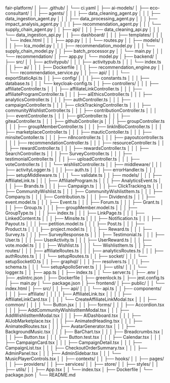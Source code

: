 fair-platform/
│
├── .github/
│   └── ci.yaml
│
├── ai-models/
│   ├── eco-consultant/
│   │   ├── agents/
│   │   │   ├── data_cleaning_agent.py
│   │   │   ├── data_ingestion_agent.py
│   │   │   ├── data_processing_agent.py
│   │   │   ├── impact_analysis_agent.py
│   │   │   ├── recommendation_agent.py
│   │   │   └── supply_chain_agent.py
│   │   ├── api/
│   │   │   ├── data_cleaning_api.py
│   │   │   └── data_ingestion_api.py
│   │   ├── dashboard/
│   │   │   ├── templates/
│   │   │   │   └── index.html
│   │   │   ├── app.py
│   │   │   └── routes.py
│   │   ├── models/
│   │   │   ├── lca_model.py
│   │   │   ├── recommendation_model.py
│   │   │   └── supply_chain_model.py
│   │   ├── batch_processor.py
│   │   └── main.py
│   │
│   └── recommendation/
│       ├── app.py
│       └── model.py
│
├── backend/
│   ├── src/
│   │   ├── activitypub/
│   │   │   ├── activitypub.ts
│   │   │   └── index.ts
│   │   ├── ai/
│   │   │   ├── Dockerfile
│   │   │   ├── recommendation_engine.py
│   │   │   └── recommendation_service.py
│   │   ├── api/
│   │   │   └── exportStaticApi.ts
│   │   ├── config/
│   │   │   ├── constants.ts
│   │   │   ├── database.ts
│   │   │   └── keycloak-config.ts
│   │   ├── controllers/
│   │   │   ├── affiliateController.ts
│   │   │   ├── affiliateLinkController.ts
│   │   │   ├── affiliateProgramController.ts
│   │   │   ├── aiEthicsController.ts
│   │   │   ├── analyticsController.ts
│   │   │   ├── authController.ts
│   │   │   ├── campaignController.ts
│   │   │   ├── clickTrackingController.ts
│   │   │   ├── communityWishlistController.ts
│   │   │   ├── contributionController.ts
│   │   │   ├── eventController.ts
│   │   │   ├── gitController.ts
│   │   │   ├── giteaController.ts
│   │   │   ├── githubController.js
│   │   │   ├── groupController.ts
│   │   │   ├── groupMemberController.ts
│   │   │   ├── linkInBioController.ts
│   │   │   ├── marketplaceController.ts
│   │   │   ├── mauticContoller.ts
│   │   │   ├── minsiteContoller.ts
│   │   │   ├── n8ncontroller.ts
│   │   │   ├── payoutcontroller.ts
│   │   │   ├── recommendationController.ts
│   │   │   ├── resourceController.ts
│   │   │   ├── rewardController.ts
│   │   │   ├── rewardsController.ts
│   │   │   ├── SearchController.ts
│   │   │   ├── SurveyController.ts
│   │   │   ├── testimonialController.ts
│   │   │   ├── uploadController.ts
│   │   │   ├── voteController.ts
│   │   │   └── wishlistController.ts
│   │   ├── middleware/
│   │   │   ├── activityLogger.ts
│   │   │   ├── auth.ts
│   │   │   ├── errorHandler.ts
│   │   │   ├── setupMiddleware.ts
│   │   │   └── validate.ts
│   │   ├── models/
│   │   │   ├── AffiliateLink.ts
│   │   │   ├── AffiliateProgram.ts
│   │   │   ├── AnalyticsEvent.ts
│   │   │   ├── Brands.ts
│   │   │   ├── Campaign.ts
│   │   │   ├── ClickTracking.ts
│   │   │   ├── CommunityWishlist.ts
│   │   │   ├── CommunityWishlistItem.ts
│   │   │   ├── Company.ts
│   │   │   ├── Contribution.ts
│   │   │   ├── Dividend.ts
│   │   │   ├── event.model.ts
│   │   │   ├── Event.ts
│   │   │   ├── Forum.ts
│   │   │   ├── Grant.ts
│   │   │   ├── Group.ts
│   │   │   ├── groupMember.model.ts
│   │   │   ├── GroupType.ts
│   │   │   ├── index.ts
│   │   │   ├── LinkPage.ts
│   │   │   ├── LinkedContent.ts
│   │   │   ├── Minsite.ts
│   │   │   ├── Notification.ts
│   │   │   ├── Payout.ts
│   │   │   ├── petition.model.ts
│   │   │   ├── Post.ts
│   │   │   ├── Product.ts
│   │   │   ├── project.model.ts
│   │   │   ├── Reward.ts
│   │   │   ├── Survey.ts
│   │   │   ├── SurveyResponse.ts
│   │   │   ├── Testimonial.ts
│   │   │   ├── User.ts
│   │   │   ├── UserActivity.ts
│   │   │   ├── UserReward.ts
│   │   │   ├── vote.model.ts
│   │   │   ├── Wishlist.ts
│   │   │   └── WishlistItem.ts
│   │   ├── routes/
│   │   │   ├── affiliateRoutes.ts
│   │   │   ├── analyticsRoutes.ts
│   │   │   ├── authRoutes.ts
│   │   │   └── setupRoutes.ts
│   │   ├── socket/
│   │   │   └── setupSocketIO.ts
│   │   ├── graphql/
│   │   │   ├── resolvers.ts
│   │   │   ├── schema.ts
│   │   │   └── setupApolloServer.ts
│   │   ├── utils/
│   │   │   └── logger.ts
│   │   ├── app.ts
│   │   ├── index.ts
│   │   └── server.ts
│   ├── .env
│   ├── .eslintrc.json
│   ├── Dockerfile
│   ├── greenlock.ts
│   ├── jest.config.ts
│   ├── main.py
│   └── package.json
│
├── frontend/
│   ├── public/
│   │   └── index.html
│   ├── src/
│   │   ├── api/
│   │   │   └── api.ts
│   │   ├── components/
│   │   │   ├── affiliate/
│   │   │   │   ├── AffiliateLink.tsx
│   │   │   │   ├── AffiliateLinkCard.tsx
│   │   │   │   └── CreateAffiliateLinkModal.tsx
│   │   │   ├── common/
│   │   │   │   └── Button.jsx
│   │   │   ├── forms/
│   │   │   ├── Accordion.tsx
│   │   │   ├── AddCommunityWishlistItemModal.tsx
│   │   │   ├── AddWishlistItemModal.tsx
│   │   │   ├── AIDashboard.tsx
│   │   │   ├── AIJobMarketplace.tsx
│   │   │   ├── AnimatedHeading.tsx
│   │   │   ├── AnimatedRoutes.tsx
│   │   │   ├── AvatarGenerator.tsx
│   │   │   ├── BackgroundMusic.tsx
│   │   │   ├── BarChart.tsx
│   │   │   ├── Breadcrumbs.tsx
│   │   │   ├── Button.tsx
│   │   │   ├── Button.test.tsx
│   │   │   ├── Calendar.tsx
│   │   │   ├── CampaignCard.tsx
│   │   │   ├── CampaignDetail.tsx
│   │   │   ├── CampaignList.tsx
│   │   │   ├── CheckoutOrderSummary.tsx
│   │   │   ├── AdminPanel.tsx
│   │   │   ├── AdminSidebar.tsx
│   │   │   └── MusicPlayerControls.tsx
│   │   ├── contexts/
│   │   ├── hooks/
│   │   ├── pages/
│   │   ├── providers/
│   │   ├── services/
│   │   ├── store/
│   │   ├── styles/
│   │   ├── utils/
│   │   ├── App.tsx
│   │   └── index.tsx
│   ├── Dockerfile
│   └── package.json
│
└── README.md